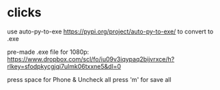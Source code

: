 # clicks
use auto-py-to-exe https://pypi.org/project/auto-py-to-exe/ to convert to .exe

pre-made .exe file for 1080p: https://www.dropbox.com/scl/fo/iu09v3iqypaq2bijvrxce/h?rlkey=sfodpkycgjqi7ulmk06txxne5&dl=0

press space for Phone & Uncheck all
press 'm' for save all
